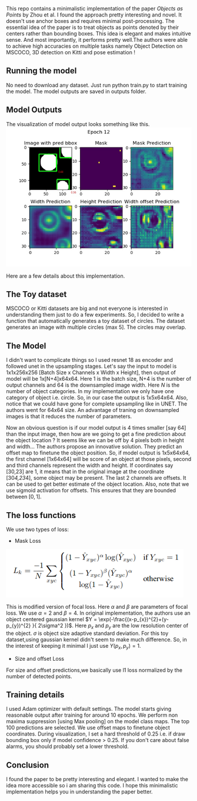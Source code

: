 This repo contains a minimalistic implementation of the paper *Objects as Points* by Zhou et al. I found the approach pretty interesting and novel. It doesn't use anchor boxes and requires minimal post-processing. The essential idea of the paper is to treat objects as points denoted by their centers rather than bounding boxes. This idea is elegant and makes intuitive sense. And most importantly, it performs pretty well.The authors were able to achieve high accuracies on multiple tasks namely Object Detection on MSCOCO, 3D detection on Kitti and pose estimation ! 

## Running the model
No need to download any dataset. Just run python train.py to start training the model. The model outputs are saved in outputs folder.

## Model Outputs
The visualization of model output looks something like this.
![Model Outputs](./outputs/epoch_12.jpg)

Here are a few details about this implementation.


## The Toy dataset
MSCOCO or Kitti datasets are big and not everyone is interested in understanding them just to do a few experiments. So, I decided to write a function that automatically generates a toy dataset of circles.  The dataset generates an image with multiple circles (max 5]. The circles may overlap. 
## The Model
I didn't want to complicate things so I used resnet 18 as encoder and followed unet in the upsampling stages. Let's say the input to model is 1x1x256x256 [Batch Size x Channels x Width x Height], then output of
model will be 1x[N+4]x64x64. Here 1 is the batch size, N+4 is the number of output channels and 64 is the downsampled image width. Here $N$ is the number of object categories. In my implementation we only have one category of object i.e. circle. So, in our case the output is 1x5x64x64. Also, notice that we could have gone for complete upsampling like in UNET. The authors went for 64x64 size. An advantage of traning on downsampled images is that it reduces the number of parameters. 

Now an obvious question is if our model output is 4 times smaller [say 64] than the input image, then how are we going to get a fine prediction about the object location ? It seems like we can be off by 4 pixels both in height and width... The authors propose an innovative solution. They predict an offset map to finetune the object position. 
So, if model output is 1x5x64x64, the first channel [1x64x64] will be score of an object at those pixels, second and third channels represent the width and height. If coordinates say [30,23] are 1, it means that in the original image at the coordinate [30*4,23*4], some object may be present. The last 2 channels are offsets. It can be used to get better estimate of the object location.
Also, note that we use sigmoid activation for offsets. This ensures that they are bounded between $[0,1]$.

## The loss functions

We use two types of loss:
- Mask Loss

![Model Outputs](./outputs/mask_loss.png)

This is modified version of focal loss.  Here $\alpha$ and $\beta$ are parameters of focal loss. We use $\alpha=2$ and $\beta=4$. In original implementation, the authors use an object centered gaussian kernel
$Y = \exp(-\frac{(x-p_{x})^{2}+(y-p_{y})^{2} }{ 2\sigma^2 })$.
Here $p_{x}$ and $p_{y}$ are the low resolution center of the object. $\sigma$ is object size adaptive standard deviation. For this toy dataset,using gaussian kernel didn't seem to make much difference. So, in the interest of keeping it minimal I just use $Y (p_{x},p_{y}) = 1$.

- Size and offset Loss

For size and offset predictions,we basically use l1 loss normalized by the number of detected points.

## Training details

I used Adam optimizer with default settings. The model starts giving reasonable output after training for around 10 epochs.
We perform non maxima suppression [using Max pooling] on the model class maps. The top 100 predictions are selected. We use offset maps to finetune object coordinates. During visualization, I set a hard threshold of 0.25 i.e. if draw bounding box only if model confidence > 0.25. If you don't care about false alarms, you should probably set a lower threshold.

## Conclusion

I found the paper to be pretty interesting and elegant. I wanted to make the idea more accessible so i am sharing this code. I hope this minimalistic implementation helps you in understanding the paper better.